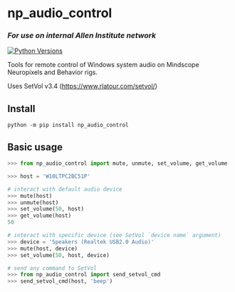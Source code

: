 # np_audio_control

### *For use on internal Allen Institute network*

[![Python
Versions](https://img.shields.io/pypi/pyversions/np_audio_control.svg)](https://pypi.python.org/pypi/np-audio-control/)


Tools for remote control of Windows system audio on Mindscope Neuropixels and Behavior rigs.

Uses SetVol v3.4 (https://www.rlatour.com/setvol/)


## Install
```shell
python -m pip install np_audio_control
```


## Basic usage
```python
>>> from np_audio_control import mute, unmute, set_volume, get_volume

>>> host = 'W10LTPC2BC51P'

# interact with default audio device 
>>> mute(host)
>>> unmute(host)
>>> set_volume(50, host)
>>> get_volume(host)
50

# interact with specific device (see SetVol `device name` argument)
>>> device = 'Speakers (Realtek USB2.0 Audio)'
>>> mute(host, device)
>>> set_volume(50, host, device)

# send any command to SetVol
>>> from np_audio_control import send_setvol_cmd
>>> send_setvol_cmd(host, 'beep')
```
